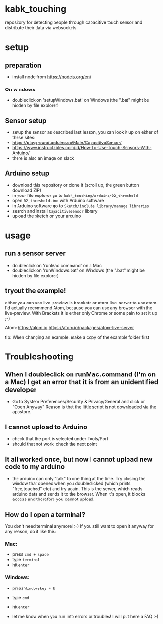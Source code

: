 # kabk_touching
repository for detecting people through capacitive touch sensor and distribute their data via websockets

# setup

## preparation
- install node from https://nodejs.org/en/

### On windows:
- doubleclick on 'setupWindows.bat' on Windows (the ".bat" might be hidden by file explorer)

## Sensor setup
- setup the sensor as described last lesson, you can look it up on either of these sites:
- https://playground.arduino.cc/Main/CapacitiveSensor/
- https://www.instructables.com/id/How-To-Use-Touch-Sensors-With-Arduino/
- there is also an image on slack

## Arduino setup
- download this repository or clone it (scroll up, the green button download ZIP)
- in your file explorer go to `kabk_touching/arduino/02_threshold`
- open `02_threshold.ino` with Arduino software
- in Arduino software go to `Sketch/include library/manage libraries`
- search and install `CapacitiveSensor` library
- upload the sketch on your arduino

# usage

## run a sensor server

- doubleclick on 'runMac.command' on a Mac
- doubleclick on 'runWindows.bat' on Windows (the ".bat" might be hidden by file explorer)

## tryout the example!

either you can use live-preview in brackets or atom-live-server to use atom.
I'd actually recommend Atom, because you can use any browser with the live-preview.
With Brackets it is either only Chrome or some pain to set it up ;-) 

Atom:
https://atom.io
https://atom.io/packages/atom-live-server

tip: When changing an example, make a copy of the example folder first


# Troubleshooting
## When I doubleclick on runMac.command (I'm on a Mac) I get an error that it is from an unidentified developer
- Go to System Preferences/Security & Privacy/General and click on "Open Anyway"
Reason is that the little script is not downloaded via the appstore.

## I cannot upload to Arduino
- check that the port is selected under Tools/Port
- should that not work, check the next point

## It all worked once, but now I cannot upload new code to my arduino
- the arduino can only "talk" to one thing at the time. Try closing the window that opened when you doubleclicked (which prints "free,touched" etc) and try again. This is the server, which reads arduino data and sends it to the browser. When it's open, it blocks access and therefore you cannot upload.

## How do I open a terminal?
You don't need terminal anymore! :-)
If you still want to open it anyway for any reason, do it like this:

### Mac:
- press `cmd + space`
- type `terminal`
- hit `enter`
### Windows:
- press `Windowskey + R`
- type `cmd`
- hit `enter`

- let me know when you run into errors or troubles! I will put here a FAQ :-)
